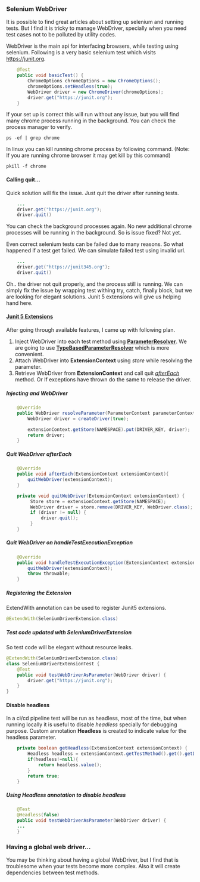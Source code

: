 ### Selenium WebDriver
It is possible to find great articles about setting up selenium and running tests. 
But I find it is tricky to manage WebDriver, specially when you need test cases not to be polluted by utility codes.

WebDriver is the main api for interfacing browsers, while testing using selenium. 
Following is a very basic selenium test which visits https://junit.org.

```java
    @Test
    public void basicTest() {
        ChromeOptions chromeOptions = new ChromeOptions();
        chromeOptions.setHeadless(true);
        WebDriver driver = new ChromeDriver(chromeOptions);
        driver.get("https://junit.org");
    }
```
 
 If your set up is correct this will run without any issue, but you will find many chrome process running in the background.
 You can check the process manager to verify.
 ```shell script
ps -ef | grep chrome
```
In linux you can kill running chrome process by following command. (Note: If you are running chrome browser it may get kill by this command)
```shell script
pkill -f chrome
```

#### Calling quit...
Quick solution will fix the issue. Just quit the driver after running tests.
```java
    ...
    driver.get("https://junit.org");
    driver.quit()
```
You can check the background processes again. No new additional chrome processes will be running in the background.
So is issue fixed? Not yet. 

Even correct selenium tests can be failed due to many reasons. So what happened if a test get failed.
We can simulate failed test using invalid url.
```java
    ...
    driver.get("https://junit345.org");
    driver.quit()
```
Oh.. the driver not quit properly, and the process still is running. We can simply fix the issue by wrapping test withing try, catch, finally block, but we are looking for elegant solutions.
Junit 5 extensions will give us helping hand here. 

#### [Junit 5 Extensions](https://junit.org/junit5/docs/current/user-guide/#extensions)
After going through available features, I came up with following plan.
1. Inject WebDriver into each test method using [**ParameterResolver**](https://junit.org/junit5/docs/current/user-guide/#extensions-parameter-resolution).
We are going to use [**TypeBasedParameterResolver**](https://github.com/junit-team/junit5/blob/r5.7.1/junit-jupiter-api/src/main/java/org/junit/jupiter/api/extension/support/TypeBasedParameterResolver.java) which is more convenient.
2. Attach WebDriver into **ExtensionContext** using *store* while resolving the parameter.
3. Retrieve WebDriver from  **ExtensionContext** and call quit [*afterEach*](https://junit.org/junit5/docs/current/user-guide/#extensions-lifecycle-callbacks) method.
   Or If exceptions have thrown do the same to release the driver.

##### Injecting and WebDriver
```java
    @Override
    public WebDriver resolveParameter(ParameterContext parameterContext, ExtensionContext extensionContext) throws ParameterResolutionException {
        WebDriver driver = createDriver(true);

        extensionContext.getStore(NAMESPACE).put(DRIVER_KEY, driver);
        return driver;
    }
```

##### Quit WebDriver afterEach
```java
    @Override
    public void afterEach(ExtensionContext extensionContext){
        quitWebDriver(extensionContext);
    }

    private void quitWebDriver(ExtensionContext extensionContext) {
         Store store = extensionContext.getStore(NAMESPACE);
         WebDriver driver = store.remove(DRIVER_KEY, WebDriver.class);
         if (driver != null) {
             driver.quit();
         }
    }
```

##### Quit WebDriver on handleTestExecutionException
```java
    @Override
    public void handleTestExecutionException(ExtensionContext extensionContext, Throwable throwable) throws Throwable {
        quitWebDriver(extensionContext);
        throw throwable;
    }
```

##### Registering the Extension
ExtendWith annotation can be used to register Junit5 extensions.
```java
@ExtendWith(SeleniumDriverExtension.class)
```

##### Test code updated with SeleniumDriverExtension
So test code will be elegant without resource leaks.
```java
@ExtendWith(SeleniumDriverExtension.class)
class SeleniumDriverExtensionTest {
    @Test
    public void testWebDriverAsParameter(WebDriver driver) {
        driver.get("https://junit.org");
    }
}
```

#### Disable headless
In a ci/cd pipeline test will be run as headless, most of the time, 
but when running locally it is useful to disable *headless* specially for debugging purpose.
Custom annotation **Headless** is created to indicate value for the headless parameter.
```java
    private boolean getHeadless(ExtensionContext extensionContext) {
        Headless headless = extensionContext.getTestMethod().get().getDeclaredAnnotation(Headless.class);
        if(headless!=null){
            return headless.value();
        }
        return true;
    }
```
##### Using **Headless** annotation to disable headless
```java
    @Test
    @Headless(false)
    public void testWebDriverAsParameter(WebDriver driver) {
    ...
    }
```
### Having a global web driver...
You may be thinking about having a global WebDriver, but I find that is troublesome when your tests become more complex. 
Also it will create dependencies between test methods.